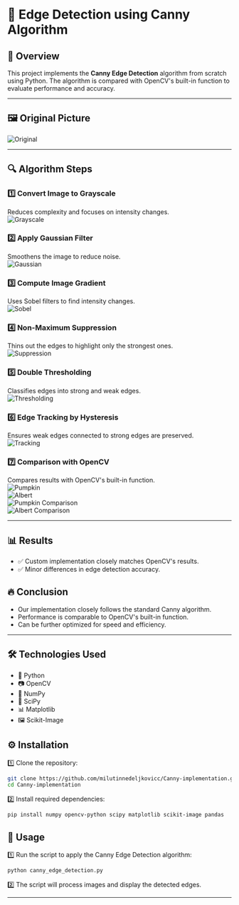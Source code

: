 # 🌟 Edge Detection using Canny Algorithm

## 📌 Overview
This project implements the **Canny Edge Detection** algorithm from scratch using Python. The algorithm is compared with OpenCV's built-in function to evaluate performance and accuracy.

---

## 🖼️ Original Picture
![Original](https://github.com/user-attachments/assets/f1dfdb6b-a292-463b-be4a-475c53a34125)

---

## 🔍 Algorithm Steps
### 1️⃣ Convert Image to Grayscale
Reduces complexity and focuses on intensity changes.  
![Grayscale](https://github.com/user-attachments/assets/4fe124f7-6e8c-4b22-ae9d-df1c9398d991)

### 2️⃣ Apply Gaussian Filter
Smoothens the image to reduce noise.  
![Gaussian](https://github.com/user-attachments/assets/6bfbb756-3b8f-4c7a-873b-963b16b07ac6)

### 3️⃣ Compute Image Gradient
Uses Sobel filters to find intensity changes.  
![Sobel](https://github.com/user-attachments/assets/ebb66fac-51f1-4123-9853-295f7787afe5)

### 4️⃣ Non-Maximum Suppression
Thins out the edges to highlight only the strongest ones.  
![Suppression](https://github.com/user-attachments/assets/134aea6b-09de-476a-97b5-38f4edbf9b42)

### 5️⃣ Double Thresholding
Classifies edges into strong and weak edges.  
![Thresholding](https://github.com/user-attachments/assets/b3ff292c-a491-4d2b-8693-5a3bc0c5c128)

### 6️⃣ Edge Tracking by Hysteresis
Ensures weak edges connected to strong edges are preserved.  
![Tracking](https://github.com/user-attachments/assets/2ae06b35-e705-4187-87e1-e688f4a294c3)

### 7️⃣ Comparison with OpenCV
Compares results with OpenCV's built-in function.  
![Pumpkin](https://github.com/user-attachments/assets/163205cc-5380-42b4-bea5-a78f93022396)  
![Albert](https://github.com/user-attachments/assets/c512de56-884e-4e1e-91f2-40bc95d41a74)  
![Pumpkin Comparison](https://github.com/user-attachments/assets/181ed67c-5bb7-4806-9181-7e6c2e7a681b)  
![Albert Comparison](https://github.com/user-attachments/assets/d586e13f-ecdc-4619-9855-9628c14c07be)  

---

## 📊 Results
- ✅ Custom implementation closely matches OpenCV's results.
- ✅ Minor differences in edge detection accuracy.

## 🔥 Conclusion
- Our implementation closely follows the standard Canny algorithm.
- Performance is comparable to OpenCV's built-in function.
- Can be further optimized for speed and efficiency.

---

## 🛠️ Technologies Used
- 🐍 Python
- 📷 OpenCV
- 🔢 NumPy
- 🔬 SciPy
- 📊 Matplotlib
- 🖼️ Scikit-Image

## ⚙️ Installation
1️⃣ Clone the repository:
   ```sh
   git clone https://github.com/milutinnedeljkovicc/Canny-implementation.git
   cd Canny-implementation
   ```
2️⃣ Install required dependencies:
   ```sh
   pip install numpy opencv-python scipy matplotlib scikit-image pandas
   ```

## 🚀 Usage
1️⃣ Run the script to apply the Canny Edge Detection algorithm:
   ```sh
   python canny_edge_detection.py
   ```
2️⃣ The script will process images and display the detected edges.

---
